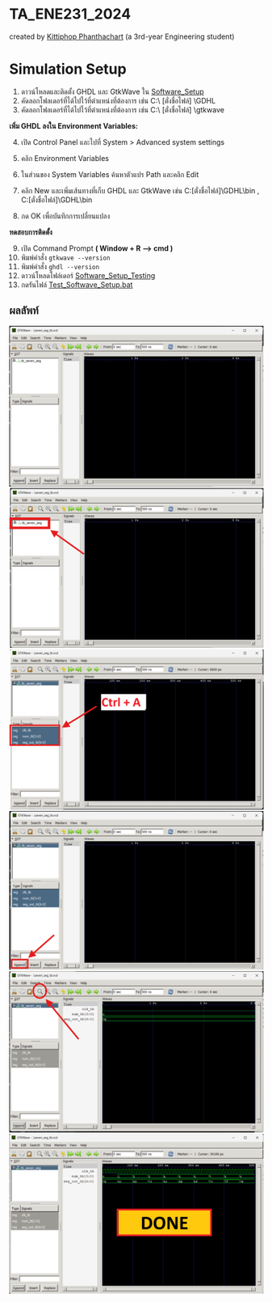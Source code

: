 # TA_ENE231_2024
created by [Kittiphop Phanthachart](https://bento.me/mac-kittiphop) (a 3rd-year Engineering student)

# Simulation Setup

1. ดาวน์โหลดและติดตั้ง GHDL และ GtkWave ใน [Software_Setup](https://github.com/XACKIES/TA_ENE231_2024/tree/main/Software_Setup)
2. คัดลอกโฟลเดอร์ที่ได้ไปไว้ที่ตำแหน่งที่ต้องการ เช่น C:\ [ตั่งชื่อไฟล์] \GDHL
3. คัดลอกโฟลเดอร์ที่ได้ไปไว้ที่ตำแหน่งที่ต้องการ เช่น C:\ [ตั่งชื่อไฟล์] \gtkwave


**เพิ่ม GHDL ลงใน Environment Variables:**

   
4. เปิด Control Panel และไปที่ System > Advanced system settings
5. คลิก Environment Variables
6. ในส่วนของ System Variables ค้นหาตัวแปร Path และคลิก Edit
7. คลิก New และเพิ่มเส้นทางที่เก็บ GHDL และ GtkWave เช่น  C:\[ตั่งชื่อไฟล์]\GDHL\bin  , C:\[ตั่งชื่อไฟล์]\GDHL\bin
   
8. กด OK เพื่อบันทึกการเปลี่ยนแปลง


**ทดสอบการติดตั้ง**


9. เปิด Command Prompt **( Window + R --> cmd )**
10. พิมพ์คำสั่ง `gtkwave --version`
11. พิมพ์คำสั่ง `ghdl --version`
12. ดาวน์โหลดโฟล์เดอร์ [Software_Setup_Testing](https://github.com/XACKIES/TA_ENE231_2024/tree/main/Software_Setup/Software_Setup_Testing)
13. กดรันไฟล์ [Test_Softwave_Setup.bat](https://github.com/XACKIES/TA_ENE231_2024/blob/main/Software_Setup/Software_Setup_Testing/Test_Softwave_Setup.bat)

## **ผลลัพท์**
![Software_Setup_1](https://github.com/XACKIES/TA_ENE231_2024/blob/main/Doc/Software_Setup_1.png)
![Software_Setup_2](https://github.com/XACKIES/TA_ENE231_2024/blob/main/Doc/Software_Setup_2.png)
![Software_Setup_3](https://github.com/XACKIES/TA_ENE231_2024/blob/main/Doc/Software_Setup_3.png)
![Software_Setup_4](https://github.com/XACKIES/TA_ENE231_2024/blob/main/Doc/Software_Setup_4.png)
![Software_Setup_5](https://github.com/XACKIES/TA_ENE231_2024/blob/main/Doc/Software_Setup_5.png)
![Software_Setup_6](https://github.com/XACKIES/TA_ENE231_2024/blob/main/Doc/Software_Setup_6.png)
